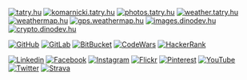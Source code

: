 <a href="https://tatry.hu" target="_blank"><img src="https://img.shields.io/badge/TATRY.HU-dd0031?style=for-the-badge&logo=angular&logoColor=white" alt="tatry.hu" title="tatry.hu"></a>
<a href="https://komarnicki.tatry.hu" target="_blank"><img src="https://img.shields.io/badge/KOMARNICKI.TATRY.HU-000000?style=for-the-badge&logo=html5&logoColor=white" alt="komarnicki.tatry.hu" title="komarnicki.tatry.hu"></a>
<a href="https://photos.tatry.hu" target="_blank"><img src="https://img.shields.io/badge/PHOTOS.TATRY.HU-41b883?style=for-the-badge&logo=vue.js&logoColor=white" alt="photos.tatry.hu" title="photos.tatry.hu"></a>
<a href="https://weather.tatry.hu" target="_blank"><img src="https://img.shields.io/badge/WEATHER.TATRY.HU-ff3e00?style=for-the-badge&logo=svelte&logoColor=white" alt="weather.tatry.hu" title="weather.tatry.hu"></a>
<a href="https://weathermap.hu" target="_blank"><img src="https://img.shields.io/badge/WEATHERMAP.HU-00dc82?style=for-the-badge&logo=nuxtdotjs&logoColor=white" alt="weathermap.hu" title="weathermap.hu"></a>
<a href="https://gps.weathermap.hu" target="_blank"><img src="https://img.shields.io/badge/GPS.WEATHERMAP.HU-ff3e00?style=for-the-badge&logo=svelte&logoColor=white" alt="gps.weathermap.hu" title="gps.weathermap.hu"></a>
<a href="https://images.dinodev.hu" target="_blank"><img src="https://img.shields.io/badge/IMAGES.DINODEV.HU-000000?style=for-the-badge&logo=next.js&logoColor=white" alt="images.dinodev.hu" title="images.dinodev.hu"></a>
<a href="https://crypto.dinodev.hu" target="_blank"><img src="https://img.shields.io/badge/CRYPTO.DINODEV.HU-61dafb?style=for-the-badge&logo=react&logoColor=black" alt="crypto.dinodev.hu" title="crypto.dinodev.hu"></a>

<a href="https://github.com/orbanszlrd" target="_blank"><img src="https://img.shields.io/badge/GitHub-100000?style=for-the-badge&logo=github&logoColor=white" alt="GitHub" title="GitHub"></a>
<a href="https://gitlab.com/orbanszlrd" target="_blank"><img src="https://img.shields.io/badge/GitLab-330F63?style=for-the-badge&logo=gitlab&logoColor=white" alt="GitLab" title="GitLab"></a>
<a href="https://bitbucket.org/orbanszlrd" target="_blank"><img src="https://img.shields.io/badge/Bitbucket-0747a6?style=for-the-badge&logo=bitbucket&logoColor=white" alt="BitBucket" title="BitBucket"></a>
<a href="https://www.codewars.com/users/orbanszlrd" target="_blank"><img src="https://img.shields.io/badge/Codewars-B1361E?style=for-the-badge&logo=Codewars&logoColor=white" alt="CodeWars" title="CodeWars"></a>
<a href="https://www.hackerrank.com/orbanszlrd" target="_blank"><img src="https://img.shields.io/badge/-Hackerrank-2EC866?style=for-the-badge&logo=HackerRank&logoColor=white" alt="HackerRank" title="HackerRank"></a>

<a href="https://www.linkedin.com/in/orban-szilard" target="_blank"><img src="https://img.shields.io/badge/LinkedIn-0077B5?style=for-the-badge&logo=linkedin&logoColor=white" alt="Linkedin" title="Linkedin"></a>
<a href="https://www.facebook.com/opofa" target="_blank"><img src="https://img.shields.io/badge/Facebook-1877F2?style=for-the-badge&logo=facebook&logoColor=white" alt="Facebook" title="Facebook"></a>
<a href="https://www.instagram.com/orbanszlrd" target="_blank"><img src="https://img.shields.io/badge/Instagram-E4405F?style=for-the-badge&logo=instagram&logoColor=white" alt="Instagram" title="Instagram"></a>
<a href="https://www.flickr.com/photos/169700756@N06/albums" target="_blank"><img src="https://img.shields.io/badge/Flickr-0063DC?style=for-the-badge&logo=flickr&logoColor=white" alt="Flickr" title="Flickr"></a>
<a href="https://www.pinterest.com/tatry_hu" target="_blank"><img src="https://img.shields.io/badge/Pinterest-%23E60023.svg?&style=for-the-badge&logo=Pinterest&logoColor=white" alt="Pinterest" title="Pinterest"></a>
<a href="https://www.youtube.com/c/SzilardOrban" target="_blank"><img src="https://img.shields.io/badge/YouTube-FF0000?style=for-the-badge&logo=youtube&logoColor=white" alt="YouTube" title="YouTube"></a>
<a href="https://twitter.com/tatry_hu" target="_blank"><img src="https://img.shields.io/badge/Twitter-1DA1F2?style=for-the-badge&logo=twitter&logoColor=white" alt="Twitter" title="Twitter"></a>
<a href="https://www.strava.com/athletes/28214591" target="_blank"><img src="https://img.shields.io/badge/STRAVA-FC4C02?style=for-the-badge&logo=strava&logoColor=white" alt="Strava" title="Strava"></a>

